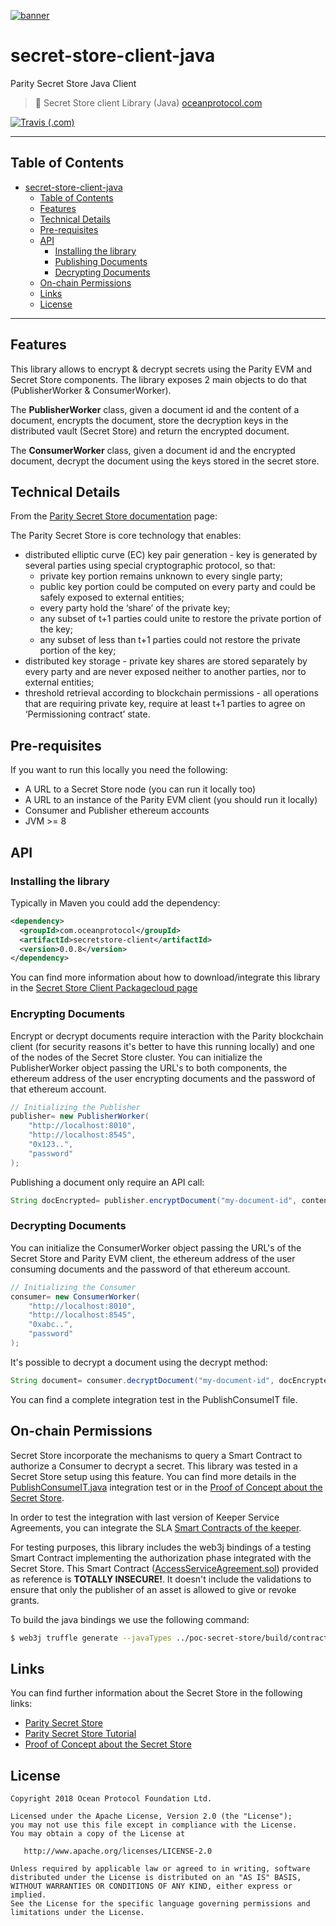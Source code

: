 [![banner](https://raw.githubusercontent.com/oceanprotocol/art/master/github/repo-banner%402x.png)](https://oceanprotocol.com)

# secret-store-client-java
Parity Secret Store Java Client

> 🐳 Secret Store client Library (Java)
> [oceanprotocol.com](https://oceanprotocol.com)

[![Travis (.com)](https://img.shields.io/travis/com/oceanprotocol/secret-store-client-java.svg)](https://travis-ci.com/oceanprotocol/secret-store-client-java)


---

## Table of Contents


   * [secret-store-client-java](#secret-store-client-java)
      * [Table of Contents](#table-of-contents)
      * [Features](#features)
      * [Technical Details](#technical-details)
      * [Pre-requisites](#pre-requisites)
      * [API](#api)
         * [Installing the library](#installing-the-library)
         * [Publishing Documents](#publishing-documents)
         * [Decrypting Documents](#decrypting-documents)
      * [On-chain Permissions](#on-chain-permissions)
      * [Links](#links)
      * [License](#license)



---

## Features

This library allows to encrypt & decrypt secrets using the Parity EVM and Secret Store components.
The library exposes 2 main objects to do that (PublisherWorker & ConsumerWorker).

The **PublisherWorker** class, given a document id and the content of a document, encrypts the document,
store the decryption keys in the distributed vault (Secret Store) and return the encrypted document.

The **ConsumerWorker** class, given a document id and the encrypted document, decrypt the document using
the keys stored in the secret store.


## Technical Details

From the [Parity Secret Store documentation](https://wiki.parity.io/Secret-Store) page:

The Parity Secret Store is core technology that enables:

* distributed elliptic curve (EC) key pair generation - key is generated by several parties using special cryptographic protocol, so that:
  - private key portion remains unknown to every single party;
  - public key portion could be computed on every party and could be safely exposed to external entities;
  - every party hold the ‘share’ of the private key;
  - any subset of t+1 parties could unite to restore the private portion of the key;
  - any subset of less than t+1 parties could not restore the private portion of the key;
* distributed key storage - private key shares are stored separately by every party and are never exposed neither to another parties, nor to external entities;
* threshold retrieval according to blockchain permissions - all operations that are requiring private key, require at least t+1 parties to agree on ‘Permissioning contract’ state.

## Pre-requisites

If you want to run this locally you need the following:

* A URL to a Secret Store node (you can run it locally too)
* A URL to an instance of the Parity EVM client (you should run it locally)
* Consumer and Publisher ethereum accounts
* JVM >= 8

## API

### Installing the library

Typically in Maven you could add the dependency:

```xml
<dependency>
  <groupId>com.oceanprotocol</groupId>
  <artifactId>secretstore-client</artifactId>
  <version>0.0.8</version>
</dependency>
```

You can find more information about how to download/integrate this library in the [Secret Store Client Packagecloud page](https://packagecloud.io/oceanprotocol/secret-store-client)


### Encrypting Documents

Encrypt or decrypt documents require interaction with the Parity blockchain client (for security reasons it's better to have this running locally) and one of the nodes of the Secret Store cluster.
You can initialize the PublisherWorker object passing the URL's to both components, the ethereum address of the user encrypting documents and the password of that ethereum account.

```java
// Initializing the Publisher
publisher= new PublisherWorker(
    "http://localhost:8010",
    "http://localhost:8545",
    "0x123..",
    "password"
);
```

Publishing a document only require an API call:

```java
String docEncrypted= publisher.encryptDocument("my-document-id", contentOfTheDocument);
```


### Decrypting Documents

You can initialize the ConsumerWorker object passing the URL's of the Secret Store and Parity EVM client,
the ethereum address of the user consuming documents and the password of that ethereum account.


```java
// Initializing the Consumer
consumer= new ConsumerWorker(
    "http://localhost:8010",
    "http://localhost:8545",
    "0xabc..",
    "password"
);
```

It's possible to decrypt a document using the decrypt method:

```java
String document= consumer.decryptDocument("my-document-id", docEncrypted);
```


You can find a complete integration test in the PublishConsumeIT file.


## On-chain Permissions

Secret Store incorporate the mechanisms to query a Smart Contract to authorize a Consumer to decrypt a secret.
This library was tested in a Secret Store setup using this feature.
You can find more details in the [PublishConsumeIT.java](https://github.com/oceanprotocol/secret-store-client-java/blob/develop/src/test/java/com/oceanprotocol/secretstore/auth/PublishConsumeIT.java) integration test or in the [Proof of Concept about the Secret Store](https://github.com/oceanprotocol/poc-secret-store).

In order to test the integration with last version of Keeper Service Agreements, you can integrate the SLA [Smart Contracts of the keeper](https://github.com/oceanprotocol/keeper-contracts).

For testing purposes, this library includes the web3j bindings of a testing Smart Contract implementing the authorization phase integrated with the Secret Store.
This Smart Contract ([AccessServiceAgreement.sol](https://github.com/oceanprotocol/poc-secret-store/blob/master/contracts/AccessServiceAgreement.sol)) provided as reference is **TOTALLY INSECURE!**.
It doesn't include the validations to ensure that only the publisher of an asset is allowed to give or revoke grants.

To build the java bindings we use the following command:

```bash
$ web3j truffle generate --javaTypes ../poc-secret-store/build/contracts/AccessServiceAgreement.json -o src/main/java -p com.oceanprotocol.secretstore.contracts
```



## Links

You can find further information about the Secret Store in the following links:

* [Parity Secret Store](https://wiki.parity.io/Secret-Store)
* [Parity Secret Store Tutorial](https://wiki.parity.io/Secret-Store-Tutorial-overview.html)
* [Proof of Concept about the Secret Store](https://github.com/oceanprotocol/poc-secret-store)



## License

```
Copyright 2018 Ocean Protocol Foundation Ltd.

Licensed under the Apache License, Version 2.0 (the "License");
you may not use this file except in compliance with the License.
You may obtain a copy of the License at

   http://www.apache.org/licenses/LICENSE-2.0

Unless required by applicable law or agreed to in writing, software
distributed under the License is distributed on an "AS IS" BASIS,
WITHOUT WARRANTIES OR CONDITIONS OF ANY KIND, either express or implied.
See the License for the specific language governing permissions and
limitations under the License.


